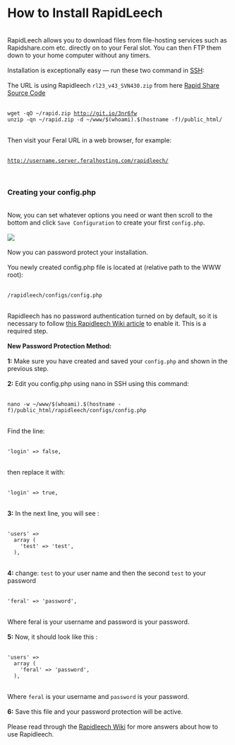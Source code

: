 <h1>How to Install RapidLeech</h1>

        
<br>
RapidLeech allows you to download files from file-hosting services such as Rapidshare.com etc. directly on to your Feral slot. You can then FTP them down to your home computer without any timers.<br>
<br>
Installation is exceptionally easy — run these two command in <a href="https://www.feralhosting.com/faq/view?question=12">SSH</a>:<br>
<br>
The URL is using Rapidleech <code>rl23_v43_SVN430.zip</code> from here <a href="https://drive.google.com/folderview?id=0B2TOwN5xkUeIQ3RxT3c1allQZkE&#x23;list">Rapid Share Source Code</a><br>
<br>
<pre><code>wget -qO ~&#x2F;rapid.zip <a href="http://git.io/3nr6fw">http:&#x2F;&#x2F;git.io&#x2F;3nr6fw</a>
unzip -qn ~&#x2F;rapid.zip -d ~&#x2F;www&#x2F;$(whoami).$(hostname -f)&#x2F;public_html&#x2F;</code></pre><br>
Then visit your Feral URL in a web browser, for example:<br>
<br>
<pre><code><a href="http://username.server.feralhosting.com/rapidleech/">http:&#x2F;&#x2F;username.server.feralhosting.com&#x2F;rapidleech&#x2F;</a></code></pre><br>
<h3>Creating your config.php</h3><br>
Now, you can set whatever options you need or want then scroll to the bottom and click <code>Save Configuration</code> to create your first <code>config.php</code>.<br>
<br>
<img src="https://raw.github.com/feralhosting/feralfilehosting/master/Feral%20Wiki/Software/RapidLeech%20-%20How%20to%20Install/config.png"><br>
<br>
Now you can password protect your installation.<br>
<br>
You newly created config.php file is located at (relative path to the WWW root):<br>
<br>
<pre><code>&#x2F;rapidleech&#x2F;configs&#x2F;config.php</code></pre><br>
Rapidleech has no password authentication turned on by default, so it is necessary to follow <a href="http://wiki.rapidleech.com/FAQ&#x23;How_to_setup_password_on_rapidleech.3F">this Rapidleech Wiki article</a> to enable it. This is a required step.<br>
<br>
<strong>New Password Protection Method:</strong><br>
<br>
<strong>1:</strong> Make sure you have created and saved your <code>config.php</code> and shown in the previous step.<br>
<br>
<strong>2:</strong> Edit you config.php using nano in SSH using this command:<br>
<br>
<pre><code>nano -w ~&#x2F;www&#x2F;$(whoami).$(hostname -f)&#x2F;public_html&#x2F;rapidleech&#x2F;configs&#x2F;config.php</code></pre><br>
Find the line:<br>
<br>
<pre><code>&#x27;login&#x27; =&gt; false,</code></pre><br>
then replace it with:<br>
<br>
<pre><code>&#x27;login&#x27; =&gt; true,</code></pre><br>
<strong>3:</strong> In the next line, you will see :<br>
<br>
<pre><code>&#x27;users&#x27; =&gt; 
&nbsp; array (
&nbsp; &nbsp; &#x27;test&#x27; =&gt; &#x27;test&#x27;,
&nbsp; ),</code></pre><br>
<strong>4:</strong> change: <code>test</code> to your user name and then the second <code>test</code> to your password<br>
<br>
<pre><code>&#x27;feral&#x27; =&gt; &#x27;password&#x27;,</code></pre><br>
Where feral is your username and password is your password.<br>
<br>
<strong>5:</strong> Now, it should look like this :<br>
<br>
<pre><code>&#x27;users&#x27; =&gt; 
&nbsp; array (
&nbsp; &nbsp; &#x27;feral&#x27; =&gt; &#x27;password&#x27;,
&nbsp; ),</code></pre><br>
Where <code>feral</code> is your username and <code>password</code> is your password.<br>
<br>
<strong>6:</strong> Save this file and your password protection will be active.<br>
<br>
Please read through the <a href="http://wiki.rapidleech.com/FAQ">Rapidleech Wiki</a> for more answers about how to use Rapidleech.<br>
<br>
